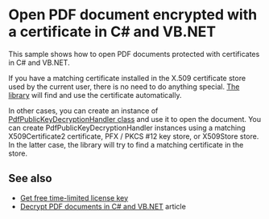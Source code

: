 # Open PDF document encrypted with a certificate in C# and VB.NET
This sample shows how to open PDF documents protected with certificates in C# and VB.NET.

If you have a matching certificate installed in the X.509 certificate store used by the current user, there is no need to do anything special. [The library](https://bitmiracle.com/pdf-library/) will find and use the certificate automatically. 

In other cases, you can create an instance of [PdfPublicKeyDecryptionHandler class](https://bitmiracle.com/pdf-library/api/pdfpublickeydecryptionhandler) and use it to open the document. You can create PdfPublicKeyDecryptionHandler instances using a matching X509Certificate2 certificate, PFX / PKCS #12 key store, or X509Store store. In the latter case, the library will try to find a matching certificate in the store.

## See also
* [Get free time-limited license key](https://bitmiracle.com/pdf-library/download-pdf-library.aspx)
* [Decrypt PDF documents in C# and VB.NET](https://bitmiracle.com/pdf-library/decrypt-pdf-remove-passwords.aspx) article
